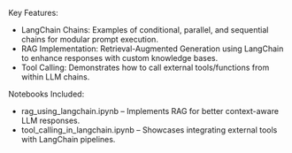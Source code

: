 Key Features:
- LangChain Chains: Examples of conditional, parallel, and sequential chains for modular prompt execution.
- RAG Implementation: Retrieval-Augmented Generation using LangChain to enhance responses with custom knowledge bases.
- Tool Calling: Demonstrates how to call external tools/functions from within LLM chains.

Notebooks Included:
- rag_using_langchain.ipynb – Implements RAG for better context-aware LLM responses.
- tool_calling_in_langchain.ipynb – Showcases integrating external tools with LangChain pipelines.
